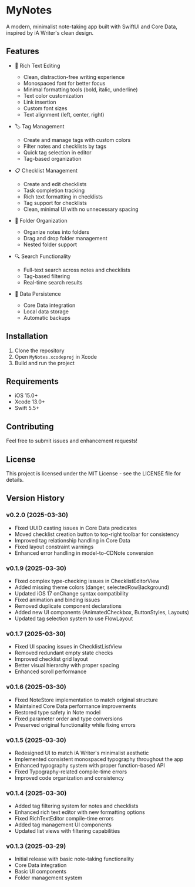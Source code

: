 # MyNotes

A modern, minimalist note-taking app built with SwiftUI and Core Data, inspired by iA Writer's clean design.

## Features

- 📝 Rich Text Editing
  - Clean, distraction-free writing experience
  - Monospaced font for better focus
  - Minimal formatting tools (bold, italic, underline)
  - Text color customization
  - Link insertion
  - Custom font sizes
  - Text alignment (left, center, right)

- 🏷️ Tag Management
  - Create and manage tags with custom colors
  - Filter notes and checklists by tags
  - Quick tag selection in editor
  - Tag-based organization

- 📋 Checklist Management
  - Create and edit checklists
  - Task completion tracking
  - Rich text formatting in checklists
  - Tag support for checklists
  - Clean, minimal UI with no unnecessary spacing

- 📁 Folder Organization
  - Organize notes into folders
  - Drag and drop folder management
  - Nested folder support

- 🔍 Search Functionality
  - Full-text search across notes and checklists
  - Tag-based filtering
  - Real-time search results

- 💾 Data Persistence
  - Core Data integration
  - Local data storage
  - Automatic backups

## Installation

1. Clone the repository
2. Open `MyNotes.xcodeproj` in Xcode
3. Build and run the project

## Requirements

- iOS 15.0+
- Xcode 13.0+
- Swift 5.5+

## Contributing

Feel free to submit issues and enhancement requests!

## License

This project is licensed under the MIT License - see the LICENSE file for details.

## Version History

### v0.2.0 (2025-03-30)
- Fixed UUID casting issues in Core Data predicates
- Moved checklist creation button to top-right toolbar for consistency
- Improved tag relationship handling in Core Data
- Fixed layout constraint warnings
- Enhanced error handling in model-to-CDNote conversion

### v0.1.9 (2025-03-30)
- Fixed complex type-checking issues in ChecklistEditorView
- Added missing theme colors (danger, selectedRowBackground)
- Updated iOS 17 onChange syntax compatibility
- Fixed animation and binding issues
- Removed duplicate component declarations
- Added new UI components (AnimatedCheckbox, ButtonStyles, Layouts)
- Updated tag selection system to use FlowLayout

### v0.1.7 (2025-03-30)
- Fixed UI spacing issues in ChecklistListView
- Removed redundant empty state checks
- Improved checklist grid layout
- Better visual hierarchy with proper spacing
- Enhanced scroll performance

### v0.1.6 (2025-03-30)
- Fixed NoteStore implementation to match original structure
- Maintained Core Data performance improvements
- Restored type safety in Note model
- Fixed parameter order and type conversions
- Preserved original functionality while fixing errors

### v0.1.5 (2025-03-30)
- Redesigned UI to match iA Writer's minimalist aesthetic
- Implemented consistent monospaced typography throughout the app
- Enhanced typography system with proper function-based API
- Fixed Typography-related compile-time errors
- Improved code organization and consistency

### v0.1.4 (2025-03-30)
- Added tag filtering system for notes and checklists
- Enhanced rich text editor with new formatting options
- Fixed RichTextEditor compile-time errors
- Added tag management UI components
- Updated list views with filtering capabilities

### v0.1.3 (2025-03-29)
- Initial release with basic note-taking functionality
- Core Data integration
- Basic UI components
- Folder management system
